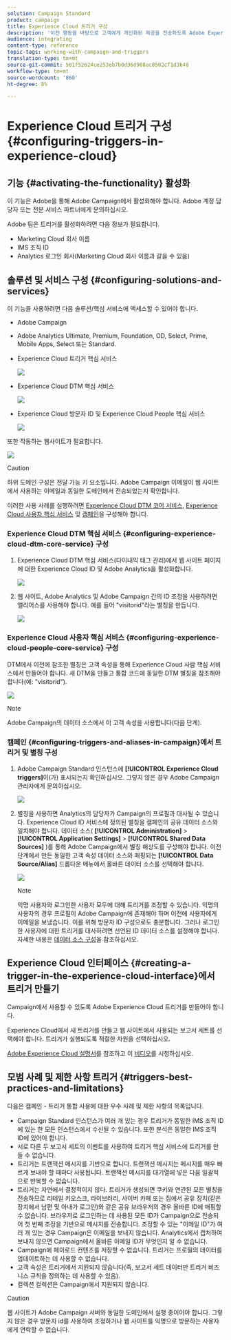```yaml
---
solution: Campaign Standard
product: campaign
title: Experience Cloud 트리거 구성
description: '이전 행동을 바탕으로 고객에게 개인화된 제공을 전송하도록 Adobe Experience Cloud Triggers 통합을 구성하는 방법을 살펴볼 수 있습니다. '
audience: integrating
content-type: reference
topic-tags: working-with-campaign-and-triggers
translation-type: tm+mt
source-git-commit: 501f52624ce253eb7b0d36d908ac8502cf1d3b48
workflow-type: tm+mt
source-wordcount: '860'
ht-degree: 8%

---
```



# Experience Cloud 트리거 구성{#configuring-triggers-in-experience-cloud}

## 기능 {#activating-the-functionality} 활성화

이 기능은 Adobe을 통해 Adobe Campaign에서 활성화해야 합니다. Adobe 계정 담당자 또는 전문 서비스 파트너에게 문의하십시오.

Adobe 팀은 트리거를 활성화하려면 다음 정보가 필요합니다.

* Marketing Cloud 회사 이름
* IMS 조직 ID
* Analytics 로그인 회사(Marketing Cloud 회사 이름과 같을 수 있음)

## 솔루션 및 서비스 구성 {#configuring-solutions-and-services}

이 기능을 사용하려면 다음 솔루션/핵심 서비스에 액세스할 수 있어야 합니다.

* Adobe Campaign
* Adobe Analytics Ultimate, Premium, Foundation, OD, Select, Prime, Mobile Apps, Select 또는 Standard.
* Experience Cloud 트리거 핵심 서비스

   ![](assets/trigger_uc_prereq_1.png)

* Experience Cloud DTM 핵심 서비스

   ![](assets/trigger_uc_prereq_2.png)

* Experience Cloud 방문자 ID 및 Experience Cloud People 핵심 서비스

   ![](assets/trigger_uc_prereq_3.png)

또한 작동하는 웹사이트가 필요합니다.

![](assets/trigger_uc_prereq_4.png)

>[!CAUTION]
>
>하위 도메인 구성은 전달 가능 키 요소입니다. Adobe Campaign 이메일이 웹 사이트에서 사용하는 이메일과 동일한 도메인에서 전송되었는지 확인합니다.

이러한 사용 사례를 실행하려면 [Experience Cloud DTM 코어 서비스](#configuring-experience-cloud-dtm-core-service), [Experience Cloud 사용자 핵심 서비스](#configuring-experience-cloud-people-core-service) 및 [캠페인](#configuring-triggers-and-aliases-in-campaign)을 구성해야 합니다.

### Experience Cloud DTM 핵심 서비스 {#configuring-experience-cloud-dtm-core-service} 구성

1. Experience Cloud DTM 핵심 서비스(다이내믹 태그 관리)에서 웹 사이트 페이지에 대한 Experience Cloud ID 및 Adobe Analytics을 활성화합니다.

   ![](assets/trigger_uc_conf_1.png)

1. 웹 사이트, Adobe Analytics 및 Adobe Campaign 간의 ID 조정을 사용하려면 앨리어스를 사용해야 합니다. 예를 들어 &quot;visitorid&quot;라는 별칭을 만듭니다.

   ![](assets/trigger_uc_conf_2.png)

### Experience Cloud 사용자 핵심 서비스 {#configuring-experience-cloud-people-core-service} 구성

DTM에서 이전에 참조한 별칭은 고객 속성을 통해 Experience Cloud 사람 핵심 서비스에서 만들어야 합니다. 새 DTM을 만들고 통합 코드에 동일한 DTM 별칭을 참조해야 합니다(예: &quot;visitorid&quot;).

![](assets/trigger_uc_conf_3.png)

>[!NOTE]
>
>Adobe Campaign의 데이터 소스에서 이 고객 속성을 사용합니다(다음 단계).

### 캠페인 {#configuring-triggers-and-aliases-in-campaign}에서 트리거 및 별칭 구성

1. Adobe Campaign Standard 인스턴스에 **[!UICONTROL Experience Cloud triggers]**&#x200B;이(가) 표시되는지 확인하십시오. 그렇지 않은 경우 Adobe Campaign 관리자에게 문의하십시오.

   ![](assets/remarketing_1.png)

1. 별칭을 사용하면 Analytics의 담당자가 Campaign의 프로필과 대사될 수 있습니다. Experience Cloud ID 서비스에 정의된 별칭을 캠페인의 공유 데이터 소스와 일치해야 합니다. 데이터 소스( **[!UICONTROL Administration]** > **[!UICONTROL Application Settings]** > **[!UICONTROL Shared Data Sources]** )를 통해 Adobe Campaign에서 별칭 해상도를 구성해야 합니다. 이전 단계에서 만든 동일한 고객 속성 데이터 소스와 매핑되는 **[!UICONTROL Data Source/Alias]** 드롭다운 메뉴에서 올바른 데이터 소스를 선택해야 합니다.

   ![](assets/trigger_uc_conf_5.png)

   >[!NOTE]
   >
   >익명 사용자와 로그인한 사용자 모두에 대해 트리거를 조정할 수 있습니다. 익명의 사용자의 경우 프로필이 Adobe Campaign에 존재해야 하며 이전에 사용자에게 이메일을 보냈습니다. 이를 위해 방문자 ID 구성으로도 충분합니다. 그러나 로그인한 사용자에 대한 트리거를 대사하려면 선언된 ID 데이터 소스를 설정해야 합니다. 자세한 내용은 [데이터 소스 구성](../../integrating/using/provisioning-and-configuring-integration-with-audience-manager-or-people-core-service.md#step-2--configure-the-data-sources)을 참조하십시오.

## Experience Cloud 인터페이스 {#creating-a-trigger-in-the-experience-cloud-interface}에서 트리거 만들기

Campaign에서 사용할 수 있도록 Adobe Experience Cloud 트리거를 만들어야 합니다.

Experience Cloud에서 새 트리거를 만들고 웹 사이트에서 사용되는 보고서 세트를 선택해야 합니다. 트리거가 실행되도록 적절한 차원을 선택하십시오.

[Adobe Experience Cloud 설명서](https://docs.adobe.com/content/help/ko-KR/core-services/interface/activation/triggers.html)를 참조하고 이 [비디오](https://helpx.adobe.com/marketing-cloud/how-to/email-marketing.html#step-two)를 시청하십시오.

## 모범 사례 및 제한 사항 트리거 {#triggers-best-practices-and-limitations}

다음은 캠페인 - 트리거 통합 사용에 대한 우수 사례 및 제한 사항의 목록입니다.

* Campaign Standard 인스턴스가 여러 개 있는 경우 트리거가 동일한 IMS 조직 ID에 있는 한 모든 인스턴스에서 수신될 수 있습니다. 또한 분석은 동일한 IMS 조직 ID에 있어야 합니다.
* 서로 다른 두 보고서 세트의 이벤트를 사용하여 트리거 핵심 서비스에 트리거를 만들 수 없습니다.
* 트리거는 트랜잭션 메시지를 기반으로 합니다. 트랜잭션 메시지는 메시지를 매우 빠르게 보내야 할 때마다 사용됩니다. 트랜잭션 메시지를 대기열에 넣은 다음 일괄적으로 반복할 수 없습니다.
* 트리거는 자연에서 결정적이지 않다. 트리거가 생성되면 쿠키와 연관된 모든 별칭을 전송하므로 리테일 키오스크, 라이브러리, 사이버 카페 또는 집에서 공유 장치(같은 장치에서 남편 및 아내가 로그인)와 같은 공유 브라우저의 경우 올바른 ID에 매핑할 수 없습니다. 브라우저로 로그인하는 데 사용된 모든 ID가 Campaign으로 전송되어 첫 번째 조정을 기반으로 메시지를 전송합니다. 조정할 수 있는 &quot;이메일 ID&quot;가 여러 개 있는 경우 Campaign은 이메일을 보내지 않습니다. Analytics에서 캡처하여 보내지 않으면 Campaign에서 올바른 이메일 ID가 무엇인지 알 수 없습니다.
* Campaign에 페이로드 컨텐츠를 저장할 수 없습니다. 트리거는 프로필의 데이터를 업데이트하는 데 사용할 수 없습니다.
* 고객 속성은 트리거에서 지원되지 않습니다(즉, 보고서 세트 데이터만 트리거 비즈니스 규칙을 정의하는 데 사용할 수 있음).
* 컬렉션 컬렉션은 Campaign에서 지원되지 않습니다.

>[!CAUTION]
>
>웹 사이트가 Adobe Campaign 서버와 동일한 도메인에서 실행 중이어야 합니다. 그렇지 않은 경우 방문자 id를 사용하여 조정하거나 웹 사이트를 익명으로 방문하는 사용자에게 연락할 수 없습니다.

